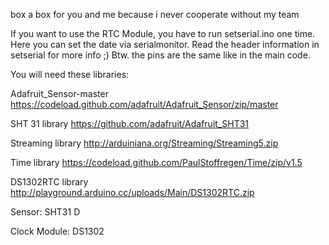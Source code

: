 box
a box for you and me because i never cooperate without my team

If you want to use the RTC Module, you have to run setserial.ino one time. Here you can set the date via serialmonitor. Read the header information in setserial for more info ;) Btw. the pins are the same like in the main code.

You will need these libraries:

Adafruit_Sensor-master https://codeload.github.com/adafruit/Adafruit_Sensor/zip/master

SHT 31 library https://github.com/adafruit/Adafruit_SHT31

Streaming library http://arduiniana.org/Streaming/Streaming5.zip

Time library https://codeload.github.com/PaulStoffregen/Time/zip/v1.5

DS1302RTC library http://playground.arduino.cc/uploads/Main/DS1302RTC.zip

Sensor: SHT31 D

Clock Module: DS1302

